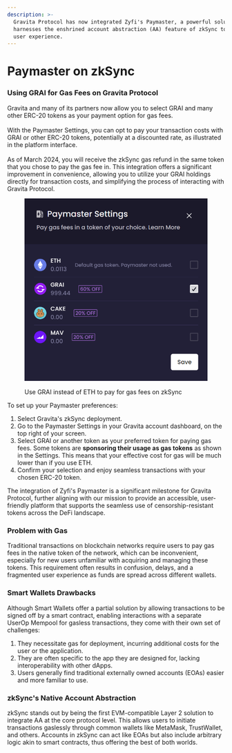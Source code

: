 ```yaml
---
description: >-
  Gravita Protocol has now integrated Zyfi's Paymaster, a powerful solution that
  harnesses the enshrined account abstraction (AA) feature of zkSync to enhance
  user experience.
---
```


# Paymaster on zkSync

### Using GRAI for Gas Fees on Gravita Protocol

Gravita and many of its partners now allow you to select GRAI and many other ERC-20 tokens as your payment option for gas fees. \
\
With the Paymaster Settings, you can opt to pay your transaction costs with GRAI or other ERC-20 tokens, potentially at a discounted rate, as illustrated in the platform interface. \
\
As of March 2024, you will receive the zkSync gas refund in the same token that you chose to pay the gas fee in. This integration offers a significant improvement in convenience, allowing you to utilize your GRAI holdings directly for transaction costs, and simplifying the process of interacting with Gravita Protocol.

<figure><img src="../.gitbook/assets/GIFBtaHagAAa6Cx.png" alt=""><figcaption><p>Use GRAI instead of ETH to pay for gas fees on zkSync</p></figcaption></figure>

To set up your Paymaster preferences:

1. Select Gravita's zkSync deployment.
2. Go to the Paymaster Settings in your Gravita account dashboard, on the top right of your screen.
3. Select GRAI or another token as your preferred token for paying gas fees. Some tokens are **sponsoring their usage as gas tokens** as shown in the Settings. This means that your effective cost for gas will be much lower than if you use ETH.
4. Confirm your selection and enjoy seamless transactions with your chosen ERC-20 token.

The integration of Zyfi's Paymaster is a significant milestone for Gravita Protocol, further aligning with our mission to provide an accessible, user-friendly platform that supports the seamless use of censorship-resistant tokens across the DeFi landscape.

### Problem with Gas

Traditional transactions on blockchain networks require users to pay gas fees in the native token of the network, which can be inconvenient, especially for new users unfamiliar with acquiring and managing these tokens. This requirement often results in confusion, delays, and a fragmented user experience as funds are spread across different wallets.

### Smart Wallets Drawbacks

Although Smart Wallets offer a partial solution by allowing transactions to be signed off by a smart contract, enabling interactions with a separate UserOp Mempool for gasless transactions, they come with their own set of challenges:

1. They necessitate gas for deployment, incurring additional costs for the user or the application.
2. They are often specific to the app they are designed for, lacking interoperability with other dApps.
3. Users generally find traditional externally owned accounts (EOAs) easier and more familiar to use.

### zkSync's Native Account Abstraction

zkSync stands out by being the first EVM-compatible Layer 2 solution to integrate AA at the core protocol level. This allows users to initiate transactions gaslessly through common wallets like MetaMask, TrustWallet, and others. Accounts in zkSync can act like EOAs but also include arbitrary logic akin to smart contracts, thus offering the best of both worlds.
